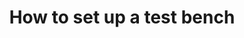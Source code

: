 ---
lang: en
layout: doc
permalink: /doc/test-bench/
redirect_from:
- /en/doc/test-bench/
- /doc/TestBench/
- /wiki/TestBench/
redirect_to: https://qubes-doc-rst.readthedocs.io/en/latest/developer/debugging/test-bench.html
ref: 44
title: How to set up a test bench
---